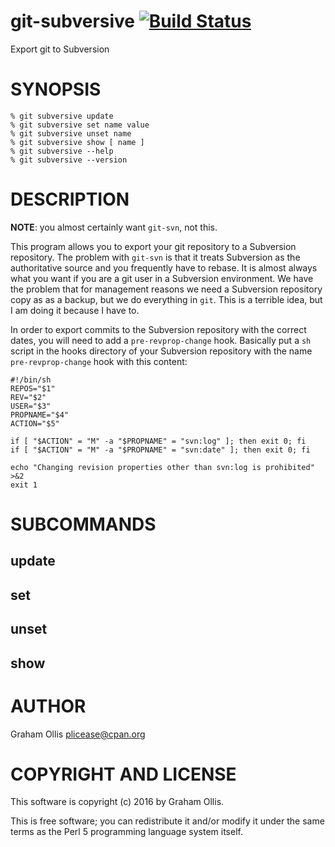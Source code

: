 # git-subversive [![Build Status](https://secure.travis-ci.org/plicease/App-subversive.png)](http://travis-ci.org/plicease/App-subversive)

Export git to Subversion

# SYNOPSIS

    % git subversive update
    % git subversive set name value
    % git subversive unset name
    % git subversive show [ name ]
    % git subversive --help
    % git subversive --version

# DESCRIPTION

**NOTE**: you almost certainly want `git-svn`, not this.

This program allows you to export your git repository to a Subversion repository.
The problem with `git-svn` is that it treats Subversion as the authoritative
source and you frequently have to rebase.  It is almost always what you want if
you are a git user in a Subversion environment.  We have the problem that for
management reasons we need a Subversion repository copy as as a backup, but
we do everything in `git`.  This is a terrible idea, but I am doing it because
I have to.

In order to export commits to the Subversion repository with the correct
dates, you will need to add a `pre-revprop-change` hook.  Basically put a 
`sh` script in the hooks directory of your Subversion repository with the
name `pre-revprop-change` hook with this content:

    #!/bin/sh
    REPOS="$1"
    REV="$2"
    USER="$3"
    PROPNAME="$4"
    ACTION="$5"
    
    if [ "$ACTION" = "M" -a "$PROPNAME" = "svn:log" ]; then exit 0; fi
    if [ "$ACTION" = "M" -a "$PROPNAME" = "svn:date" ]; then exit 0; fi
    
    echo "Changing revision properties other than svn:log is prohibited" >&2
    exit 1

# SUBCOMMANDS

## update

## set

## unset

## show

# AUTHOR

Graham Ollis <plicease@cpan.org>

# COPYRIGHT AND LICENSE

This software is copyright (c) 2016 by Graham Ollis.

This is free software; you can redistribute it and/or modify it under
the same terms as the Perl 5 programming language system itself.
